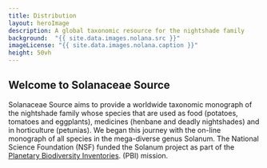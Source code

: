```yaml
---
title: Distribution
layout: heroImage
description: A global taxonomic resource for the nightshade family
background:  "{{ site.data.images.nolana.src }}"
imageLicense: "{{ site.data.images.nolana.caption }}"
height: 50vh
---
```


## Welcome to Solanaceae Source

Solanaceae Source aims to provide a worldwide taxonomic monograph of the nightshade family whose species that are used as food (potatoes, tomatoes and eggplants), medicines (henbane and deadly nightshades) and in horticulture (petunias). We began this journey with the on-line monograph of all species in the mega-diverse genus Solanum. The National Science Foundation (NSF) funded the Solanum project as part of the [Planetary Biodiversity Inventories](https://www.nsf.gov/news/news_summ.jsp?cntn_id=103065#:~:text=The%20Planetary%20Biodiversity%20Inventory%20is,and%20the%20National%20Science%20Foundation.&text=The%20U.S.%20National%20Science%20Foundation,fields%20of%20science%20and%20engineering). (PBI) mission.
